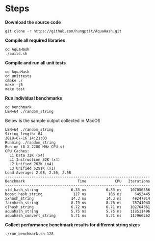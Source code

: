 # Steps #

**Download the source code**

``` shell
git clone -r https://github.com/hungptit/AquaHash.git
```

**Compile all required libraries**

``` shell
cd AquaHash
./build.sh
```

**Compile and run all unit tests**

``` shell
cd AquaHash
cd unittests
cmake ./
make -j5
make test
```

**Run individual benchmarks**

``` shell
cd benchmark
LEN=64 ./random_string
```

Below is the sample output collected in MacOS

``` shell
LEN=64 ./random_string
String length: 64
2019-07-16 14:21:03
Running ./random_string
Run on (8 X 2200 MHz CPU s)
CPU Caches:
  L1 Data 32K (x4)
  L1 Instruction 32K (x4)
  L2 Unified 262K (x4)
  L3 Unified 6291K (x1)
Load Average: 2.08, 2.56, 2.58
------------------------------------------------------------------
Benchmark                        Time             CPU   Iterations
------------------------------------------------------------------
std_hash_string               6.33 ns         6.33 ns    107056556
boost_hash_string              127 ns          106 ns      6452445
xxhash_string                 14.3 ns         14.3 ns     49247914
farmhash_string               8.79 ns         8.78 ns     78741043
clhash_string                 6.72 ns         6.71 ns    102764361
aquahash_string               5.75 ns         5.75 ns    118511496
aquahash_convert_string       5.71 ns         5.71 ns    117966262
```

**Collect performance benchmark results for different string sizes**

``` shell
./run_benchmark.sh 128
```
